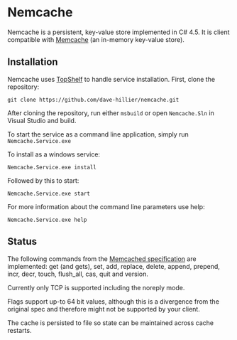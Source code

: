 # Nemcache

Nemcache is a persistent, key-value store implemented in C# 4.5. 
It is client compatible with [Memcache](http://memcached.org/) (an in-memory key-value store).

## Installation

Nemcache uses [TopShelf](http://topshelf-project.com/) to handle service installation. 
First, clone the repository:
```
git clone https://github.com/dave-hillier/nemcache.git
```

After cloning the repository, run either `msbuild` or open `Nemcache.Sln` in Visual Studio and build. 

To start the service as a command line application, simply run `Nemcache.Service.exe` 

To install as a windows service:
```
Nemcache.Service.exe install
```
Followed by this to start:
```
Nemcache.Service.exe start
```
For more information about the command line parameters use help:
```
Nemcache.Service.exe help
```

## Status

The following commands from the [Memcached specification](https://raw.github.com/memcached/memcached/master/doc/protocol.txt) 
are implemented: get (and gets), set, add, replace, delete, append, prepend, incr, decr, touch, flush_all, cas, quit and version.
 
Currently only TCP is supported including the noreply mode. 

Flags support up-to 64 bit values, although this is a divergence from the original spec and therefore might not be supported by your client.

The cache is persisted to file so state can be maintained across cache restarts. 

